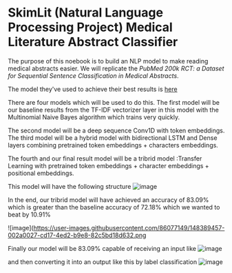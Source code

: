 # SkimLit (Natural Language Processing Project) Medical Literature Abstract Classifier

The purpose of this noebook is to build an NLP model to make reading medical abstracts easier. We will replicate the *PubMed 200k RCT: a Dataset for Sequential Sentence Classification in Medical Abstracts*. 

The model they've used to achieve their best results is [here](https://arxiv.org/pdf/1612.05251.pdf)

There are four models which will be used to do this. The first model will be our baseline results from the TF-IDF vectorizer layer in this model with the Multinomial Naive Bayes algorithm which trains very quickly.

The second model will be a deep sequence Conv1D with token embeddings.
The third model will be a hybrid model with bidirectional LSTM and Dense layers combining pretrained token embeddings + characters embeddings.

The fourth and our final result model will be a tribrid model :Transfer Learning with pretrained token embeddings + character embeddings + positional embeddings.

This model will have the following structure
![image](https://user-images.githubusercontent.com/86077149/148389516-fc20445a-8cc0-4391-8245-93f00d6e9504.png)

In the end, our tribrid model will have achieved an accuracy of 83.09% which is greater than the baseline accuracy of 72.18% which we wanted to beat by 10.91%

![image](https://user-images.githubusercontent.com/86077149/148389457-002a0027-cd17-4ed2-b9e8-82c5bd18d632.png

Finally our model will be 83.09% capable of receiving an input like 
![image](https://user-images.githubusercontent.com/86077149/148389792-ea4362c4-3585-4376-8c4e-307d922a7ca2.png)

and then converting it into an output like this by label classification
![image](https://user-images.githubusercontent.com/86077149/148389899-c4e45d37-ee75-467f-b52c-de0d519defbb.png)


